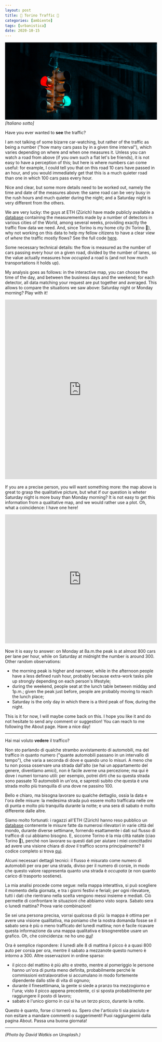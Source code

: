 ```yaml
---
layout: post
title: 🚦 Torino Traffic 🚦
categories: [ambiente]
tags: [urbanistica]
date: 2020-10-15
---
```

![head](./head.jpg)
_[Italiano sotto]_

Have you ever wanted to __see__ the traffic?

I am not talking of some bizarre car-watching, but rather of the traffic as being a number ("how many cars pass by in a given time interval"), which varies depending on where and when one measures it. Unless you can watch a road from above (if you own such a flat let's be friends), it is not easy to have a perception of this; but here is where numbers can come useful: for example, I could tell you that on this road 10 cars have passed in an hour, and you would immediately get that this is a much quieter road than one in which 100 cars pass every hour.

Nice and clear, but some more details need to be worked out, namely the time and date of the measures above: the same road can be very busy in the rush hours and much quieter during the night; and a Saturday night is very different from the others. 

We are very lucky: the guys at ETH (Zürich) have made publicly available a [database](https://www.ivt.ethz.ch/forschung/mfd.html) containing the measurements made by a number of detectors in various cities of the World, among several weeks, providing exactly the traffic flow data we need. And, since Torino is my home city (hi Torino 💚), why not working on this data to help my fellow citizens to have a clear view of _where_ the traffic mostly flows? See the full code [here](https://observablehq.com/@gabrielelabanca/torino-traffic).

Some necessary technical details: the flow is measured as the number of cars passing every hour on a given road, divided by the number of lanes, so the value actually measures how _occupied_ a road is (and not how much transportations it holds up).

My analysis goes as follows: in the interactive map, you can choose the time of the day, and between the business days and the weekend; for each detector, all data matching your request are put together and averaged. This allows to compare the situations we saw above: Saturday night or Monday morning? Play with it!

<iframe id='plot1' width="100%" height="593" frameborder="0"
  src="https://observablehq.com/embed/@gabrielelabanca/torino-traffic?cell=viewof+in_values&cell=map"></iframe>

If you are a precise person, you will want something more: the map above is great to grasp the qualitative picture, but what if our question is wheter Saturday night is more busy than Monday morning? It is not easy to get this information from a qualitative map, and we would rather use a plot. Oh, what a coincidence: I have one here!

<iframe id='plot2' width="100%" height="426" frameborder="0"
  src="https://observablehq.com/embed/@gabrielelabanca/torino-traffic?cell=viewof+stackedBar"></iframe>

Now it is easy to answer: on Monday at 8a.m.the peak is at almost 800 cars per lane per hour, while on Saturday at midnight the number is around 300. Other random observations: 
- the morning peak is higher and narrower, while in the afternoon people have a less defined rush hour, probably because extra-work tasks pile up strongly depending on each person's lifestyle;
- during the weekend, people seat at the lunch table between midday and 1p.m.; given the peak just before, people are probably moving to reach the lunch place;
- Saturday is the only day in which there is a third peak of flow, during the night.


This is it for now, I will maybe come back on this. I hope you like it and do not hesitate to send any comment or suggestion! You can reach to me following the About page. Have a nice day!


______

Hai mai voluto __vedere__ il traffico?

Non sto parlando di qualche strambo avvistamento di automobili, ma del traffico in quanto numero ("quante automobili passano in un intervallo di tempo"), che varia a seconda di dove e quando uno lo misuri. A meno che tu non possa osservare una strada dall'alto (se hai un appartamento del genere, diventiamo amici), non è facile averne una percezione; ma qui è dove i numeri tornano utili: per esempio, potrei dirti che su questa strada sono passate 10 automobili in un'ora, e sapresti subito che questa è una strada molto più tranquilla di una dove ne passino 100.

Bello e chiaro, ma bisogna lavorare su qualche dettaglio, ossia la data e l'ora delle misure: la medesima strada può essere molto trafficata nelle ore di punta e molto più tranquilla durante la notte; e una sera di sabato è molto differente dalle altre.

Siamo molto fortunati: i ragazzi all'ETH (Zürich) hanno reso pubblico un 
[database](https://www.ivt.ethz.ch/forschung/mfd.html) contenente le misure fatte da numerosi rilevatori in varie città del mondo, durante diverse settimane,
fornendo esattamente i dati sul flusso di traffico di cui abbiamo bisogno. E, siccome Torino è la mia città natale (ciao Torino 💚), perché non lavorare su questi dati per aiutare i miei concittadini ad avere una visione chiara di _dove_ il traffico scorra principalmente? Il codice completo si trova [qui](https://observablehq.com/@gabrielelabanca/torino-traffic).

Alcuni necessari dettagli tecnici: il flusso è misurato come numero di automobili per ora per una strada, diviso per il numero di corsie, in modo che questo valore rappresenta quanto una strada è _occupata_ (e non quanto carico di trasporto sostiene).

La mia analisi procede come segue: nella mappa interattiva, si può scegliere il momento della giornata, e tra i giorni festivi e feriali; per ogni rilevatore, tutti i dati che rientrano nella scelta vengono messi insieme e mediati. Ciò permette di confrontare le situazioni che abbiamo visto sopra. Sabato sera o lunedì mattina? Prova varie combinazioni!

Se sei una persona precisa, vorrai qualcosa di più: la mappa è ottima per avere una visione qualitativa, ma poniamo che la nostra domanda fosse se il sabato sera è più o meno trafficato del lunedì mattina; non è facile ricavare questa informazione da una mappa qualitativa e bisognerebbe usare un grafico. Oh, che coincidenza: ne ho uno [qui](#plot2)!

Ora è semplice rispondere: il lunedì alle 8 di mattina il picco è a quasi 800 auto per corsia per ora, mentre il sabato a mezzanote questo numero è intorno a 300. Altre osservazioni in ordine sparso:
- il picco del mattino è più alto e stretto, mentre al pomeriggio le persone hanno un'ora di punta meno definita, probabilmente perché le commissioni extralavorative si accumulano in modo fortemente dipendente dallo stile di vita di ognuno;
- durante il finesettimana, la gente si siede a pranzo tra mezzogiorno e l'una; visto il picco appena precedente, ci si sposta probabilmente per raggiungere il posto di lavoro;
- sabato è l'unico giorno in cui si ha un terzo picco, durante la notte.

Questo è quanto, forse ci tornerò su. Spero che l'articolo ti sia piaciuto e non esitare a mandare commenti o suggerimenti! Puoi raggiungermi dalla pagina About. Passa una buona giornata!


______

_(Photo by David Watkis on Unsplash.)_
